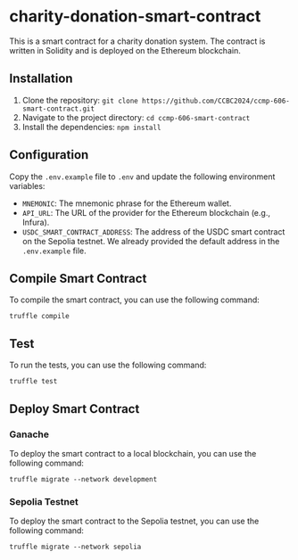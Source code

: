 # charity-donation-smart-contract

This is a smart contract for a charity donation system. The contract is written in Solidity and is deployed on the Ethereum blockchain.

## Installation
1. Clone the repository: `git clone https://github.com/CCBC2024/ccmp-606-smart-contract.git`
2. Navigate to the project directory: `cd ccmp-606-smart-contract`
3. Install the dependencies: `npm install`

## Configuration
Copy the `.env.example` file to `.env` and update the following environment variables:
- `MNEMONIC`: The mnemonic phrase for the Ethereum wallet.
- `API_URL`: The URL of the provider for the Ethereum blockchain (e.g., Infura).
- `USDC_SMART_CONTRACT_ADDRESS`: The address of the USDC smart contract on the Sepolia testnet. We already provided the default address in the `.env.example` file.

## Compile Smart Contract
To compile the smart contract, you can use the following command:
```
truffle compile
```

## Test
To run the tests, you can use the following command:
```
truffle test
```

## Deploy Smart Contract
### Ganache
To deploy the smart contract to a local blockchain, you can use the following command:
```
truffle migrate --network development
```

### Sepolia Testnet
To deploy the smart contract to the Sepolia testnet, you can use the following command:
```
truffle migrate --network sepolia
```
